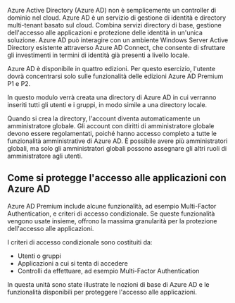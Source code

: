 Azure Active Directory (Azure AD) non è semplicemente un controller di dominio nel cloud. Azure AD è un servizio di gestione di identità e directory multi-tenant basato sul cloud. Combina servizi directory di base, gestione dell'accesso alle applicazioni e protezione delle identità in un'unica soluzione. Azure AD può interagire con un ambiente Windows Server Active Directory esistente attraverso Azure AD Connect, che consente di sfruttare gli investimenti in termini di identità già presenti a livello locale.

Azure AD è disponibile in quattro edizioni. Per questo esercizio, l'utente dovrà concentrarsi solo sulle funzionalità delle edizioni Azure AD Premium P1 e P2.

In questo modulo verrà creata una directory di Azure AD in cui verranno inseriti tutti gli utenti e i gruppi, in modo simile a una directory locale.

Quando si crea la directory, l'account diventa automaticamente un amministratore globale. Gli account con diritti di amministratore globale devono essere regolamentati, poiché hanno accesso completo a tutte le funzionalità amministrative di Azure AD. È possibile avere più amministratori globali, ma solo gli amministratori globali possono assegnare gli altri ruoli di amministratore agli utenti.

## <a name="how-can-azure-ad-help-you-protect-access-to-applications"></a>Come si protegge l'accesso alle applicazioni con Azure AD

Azure AD Premium include alcune funzionalità, ad esempio Multi-Factor Authentication, e criteri di accesso condizionale. Se queste funzionalità vengono usate insieme, offrono la massima granularità per la protezione dell'accesso alle applicazioni.

I criteri di accesso condizionale sono costituiti da:

- Utenti o gruppi
- Applicazioni a cui si tenta di accedere
- Controlli da effettuare, ad esempio Multi-Factor Authentication

In questa unità sono state illustrate le nozioni di base di Azure AD e le funzionalità disponibili per proteggere l'accesso alle applicazioni.